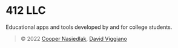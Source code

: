 # 412 LLC
Educational apps and tools developed by and for college students.
> &copy; 2022 <a href="nasiedlak">Cooper Nasiedlak</a>, <a href="dviggiano">David Viggiano</a>
